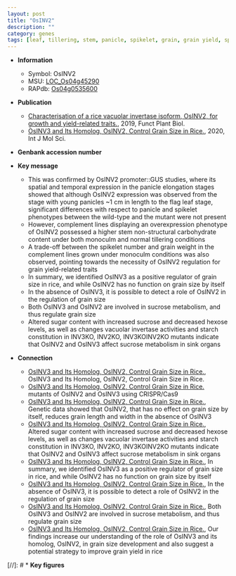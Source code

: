 ```yaml
---
layout: post
title: "OsINV2"
description: ""
category: genes
tags: [leaf, tillering, stem, panicle, spikelet, grain, grain yield, spikelet number, grain weight, starch, grain size, sugar, sucrose]
---
```


* **Information**  
    + Symbol: OsINV2  
    + MSU: [LOC_Os04g45290](http://rice.plantbiology.msu.edu/cgi-bin/ORF_infopage.cgi?orf=LOC_Os04g45290)  
    + RAPdb: [Os04g0535600](http://rapdb.dna.affrc.go.jp/viewer/gbrowse_details/irgsp1?name=Os04g0535600)  

* **Publication**  
    + [Characterisation of a rice vacuolar invertase isoform, OsINV2, for growth and yield-related traits.](http://www.ncbi.nlm.nih.gov/pubmed?term=Characterisation+of+a+rice+vacuolar+invertase+isoform,+OsINV2,+for+growth+and+yield-related+traits.%5BTitle%5D), 2019, Funct Plant Biol.
    + [OsINV3 and Its Homolog, OsINV2, Control Grain Size in Rice.](http://www.ncbi.nlm.nih.gov/pubmed?term=OsINV3+and+Its+Homolog,+OsINV2,+Control+Grain+Size+in+Rice.%5BTitle%5D), 2020, Int J Mol Sci.

* **Genbank accession number**  

* **Key message**  
    + This was confirmed by OsINV2 promoter::GUS studies, where its spatial and temporal expression in the panicle elongation stages showed that although OsINV2 expression was observed from the stage with young panicles ~1 cm in length to the flag leaf stage, significant differences with respect to panicle and spikelet phenotypes between the wild-type and the mutant were not present
    + However, complement lines displaying an overexpression phenotype of OsINV2 possessed a higher stem non-structural carbohydrate content under both monoculm and normal tillering conditions
    + A trade-off between the spikelet number and grain weight in the complement lines grown under monoculm conditions was also observed, pointing towards the necessity of OsINV2 regulation for grain yield-related traits
    + In summary, we identified OsINV3 as a positive regulator of grain size in rice, and while OsINV2 has no function on grain size by itself
    + In the absence of OsINV3, it is possible to detect a role of OsINV2 in the regulation of grain size
    + Both OsINV3 and OsINV2 are involved in sucrose metabolism, and thus regulate grain size
    + Altered sugar content with increased sucrose and decreased hexose levels, as well as changes vacuolar invertase activities and starch constitution in INV3KO, INV2KO, INV3KOINV2KO mutants indicate that OsINV2 and OsINV3 affect sucrose metabolism in sink organs

* **Connection**  
    + [OsINV3 and Its Homolog, OsINV2, Control Grain Size in Rice.](http://www.ncbi.nlm.nih.gov/pubmed?term=OsINV3+and+Its+Homolog,+OsINV2,+Control+Grain+Size+in+Rice.%5BTitle%5D), OsINV3 and Its Homolog, OsINV2, Control Grain Size in Rice.
    + [OsINV3 and Its Homolog, OsINV2, Control Grain Size in Rice.](KO) mutants of OsINV2 and OsINV3 using CRISPR/Cas9
    + [OsINV3 and Its Homolog, OsINV2, Control Grain Size in Rice.](http://www.ncbi.nlm.nih.gov/pubmed?term=OsINV3+and+Its+Homolog,+OsINV2,+Control+Grain+Size+in+Rice.%5BTitle%5D),  Genetic data showed that OsINV2, that has no effect on grain size by itself, reduces grain length and width in the absence of OsINV3
    + [OsINV3 and Its Homolog, OsINV2, Control Grain Size in Rice.](http://www.ncbi.nlm.nih.gov/pubmed?term=OsINV3+and+Its+Homolog,+OsINV2,+Control+Grain+Size+in+Rice.%5BTitle%5D),  Altered sugar content with increased sucrose and decreased hexose levels, as well as changes vacuolar invertase activities and starch constitution in INV3KO, INV2KO, INV3KOINV2KO mutants indicate that OsINV2 and OsINV3 affect sucrose metabolism in sink organs
    + [OsINV3 and Its Homolog, OsINV2, Control Grain Size in Rice.](http://www.ncbi.nlm.nih.gov/pubmed?term=OsINV3+and+Its+Homolog,+OsINV2,+Control+Grain+Size+in+Rice.%5BTitle%5D),  In summary, we identified OsINV3 as a positive regulator of grain size in rice, and while OsINV2 has no function on grain size by itself
    + [OsINV3 and Its Homolog, OsINV2, Control Grain Size in Rice.](http://www.ncbi.nlm.nih.gov/pubmed?term=OsINV3+and+Its+Homolog,+OsINV2,+Control+Grain+Size+in+Rice.%5BTitle%5D),  In the absence of OsINV3, it is possible to detect a role of OsINV2 in the regulation of grain size
    + [OsINV3 and Its Homolog, OsINV2, Control Grain Size in Rice.](http://www.ncbi.nlm.nih.gov/pubmed?term=OsINV3+and+Its+Homolog,+OsINV2,+Control+Grain+Size+in+Rice.%5BTitle%5D),  Both OsINV3 and OsINV2 are involved in sucrose metabolism, and thus regulate grain size
    + [OsINV3 and Its Homolog, OsINV2, Control Grain Size in Rice.](http://www.ncbi.nlm.nih.gov/pubmed?term=OsINV3+and+Its+Homolog,+OsINV2,+Control+Grain+Size+in+Rice.%5BTitle%5D),  Our findings increase our understanding of the role of OsINV3 and its homolog, OsINV2, in grain size development and also suggest a potential strategy to improve grain yield in rice

[//]: # * **Key figures**  


